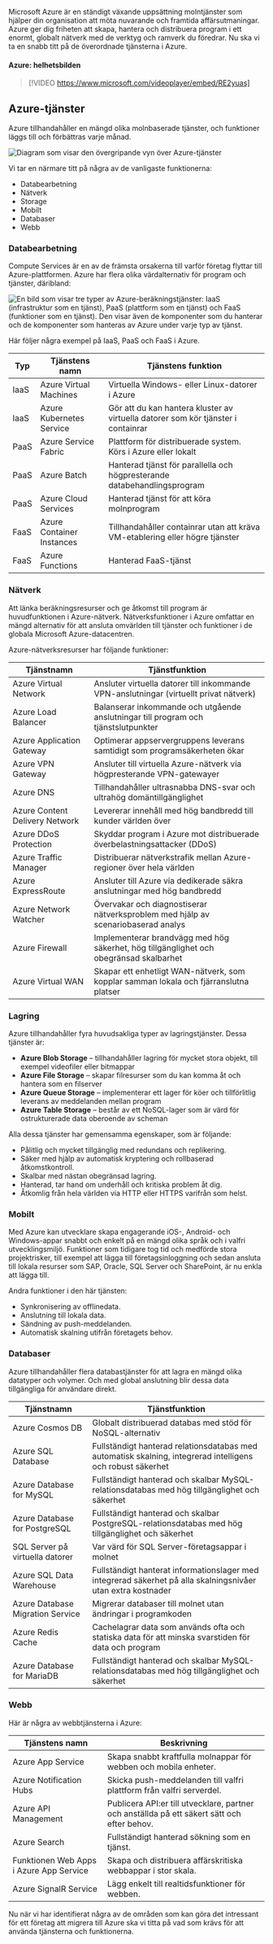 Microsoft Azure är en ständigt växande uppsättning molntjänster som hjälper din organisation att möta nuvarande och framtida affärsutmaningar. Azure ger dig friheten att skapa, hantera och distribuera program i ett enormt, globalt nätverk med de verktyg och ramverk du föredrar. Nu ska vi ta en snabb titt på de överordnade tjänsterna i Azure.

#### <a name="azure-the-big-picture"></a>Azure: helhetsbilden

> [!VIDEO https://www.microsoft.com/videoplayer/embed/RE2yuas]

## <a name="azure-services"></a>Azure-tjänster

Azure tillhandahåller en mängd olika molnbaserade tjänster, och funktioner läggs till och förbättras varje månad. 

![Diagram som visar den övergripande vyn över Azure-tjänster](../media/2-azure-services.png "Azure-tjänster")

Vi tar en närmare titt på några av de vanligaste funktionerna: 

- Databearbetning
- Nätverk
- Storage
- Mobilt
- Databaser
- Webb

### <a name="compute"></a>Databearbetning

Compute Services är en av de främsta orsakerna till varför företag flyttar till Azure-plattformen. Azure har flera olika värdalternativ för program och tjänster, däribland:

![En bild som visar tre typer av Azure-beräkningstjänster: IaaS (infrastruktur som en tjänst), PaaS (plattform som en tjänst) och FaaS (funktioner som en tjänst). Den visar även de komponenter som du hanterar och de komponenter som hanteras av Azure under varje typ av tjänst.](../media/2-iaas-paas-faas.png)

Här följer några exempel på IaaS, PaaS och FaaS i Azure.

|  Typ  |  Tjänstens namn             | Tjänstens funktion                                                         |
|--------|---------------------------|--------------------------------------------------------------------------|
| IaaS   | Azure Virtual Machines    | Virtuella Windows- eller Linux-datorer i Azure                  | 
| IaaS   | Azure Kubernetes Service  | Gör att du kan hantera kluster av virtuella datorer som kör tjänster i containrar   |
| PaaS   | Azure Service Fabric      | Plattform för distribuerade system. Körs i Azure eller lokalt               |
| PaaS   | Azure Batch               | Hanterad tjänst för parallella och högpresterande databehandlingsprogram |
| PaaS   | Azure Cloud Services      | Hanterad tjänst för att köra molnprogram                           |
| FaaS   | Azure Container Instances | Tillhandahåller containrar utan att kräva VM-etablering eller högre tjänster    |
| FaaS   | Azure Functions           | Hanterad FaaS-tjänst                                                     |

### <a name="networking"></a>Nätverk

Att länka beräkningsresurser och ge åtkomst till program är huvudfunktionen i Azure-nätverk. Nätverksfunktioner i Azure omfattar en mängd alternativ för att ansluta omvärlden till tjänster och funktioner i de globala Microsoft Azure-datacentren.

Azure-nätverksresurser har följande funktioner:

|  Tjänstnamn             | Tjänstfunktion                                                                     |
| -------------             | -------------                                                                        |
| Azure Virtual Network     | Ansluter virtuella datorer till inkommande VPN-anslutningar (virtuellt privat nätverk)                   |
| Azure Load Balancer       | Balanserar inkommande och utgående anslutningar till program och tjänstslutpunkter       |
| Azure Application Gateway | Optimerar appservergruppens leverans samtidigt som programsäkerheten ökar             |
| Azure VPN Gateway         | Ansluter till virtuella Azure-nätverk via högpresterande VPN-gatewayer                |
| Azure DNS                 | Tillhandahåller ultrasnabba DNS-svar och ultrahög domäntillgänglighet                 |
| Azure Content Delivery Network  | Levererar innehåll med hög bandbredd till kunder världen över                          |
| Azure DDoS Protection     | Skyddar program i Azure mot distribuerade överbelastningsattacker (DDoS) |
| Azure Traffic Manager     | Distribuerar nätverkstrafik mellan Azure-regioner över hela världen                           |
| Azure ExpressRoute        | Ansluter till Azure via dedikerade säkra anslutningar med hög bandbredd                   |
| Azure Network Watcher     | Övervakar och diagnostiserar nätverksproblem med hjälp av scenariobaserad analys                  |
| Azure Firewall            | Implementerar brandvägg med hög säkerhet, hög tillgänglighet och obegränsad skalbarhet      |
| Azure Virtual WAN         | Skapar ett enhetligt WAN-nätverk, som kopplar samman lokala och fjärranslutna platser         |

### <a name="storage"></a>Lagring

Azure tillhandahåller fyra huvudsakliga typer av lagringstjänster. Dessa tjänster är:

- **Azure Blob Storage** – tillhandahåller lagring för mycket stora objekt, till exempel videofiler eller bitmappar
- **Azure File Storage** – skapar filresurser som du kan komma åt och hantera som en filserver
- **Azure Queue Storage** – implementerar ett lager för köer och tillförlitlig leverans av meddelanden mellan program
- **Azure Table Storage** – består av ett NoSQL-lager som är värd för ostrukturerade data oberoende av scheman

Alla dessa tjänster har gemensamma egenskaper, som är följande:

- Pålitlig och mycket tillgänglig med redundans och replikering.
- Säker med hjälp av automatisk kryptering och rollbaserad åtkomstkontroll.
- Skalbar med nästan obegränsad lagring.
- Hanterad, tar hand om underhåll och kritiska problem åt dig.
- Åtkomlig från hela världen via HTTP eller HTTPS varifrån som helst.

### <a name="mobile"></a>Mobilt

Med Azure kan utvecklare skapa engagerande iOS-, Android- och Windows-appar snabbt och enkelt på en mängd olika språk och i valfri utvecklingsmiljö. Funktioner som tidigare tog tid och medförde stora projektrisker, till exempel att lägga till företagsinloggning och sedan ansluta till lokala resurser som SAP, Oracle, SQL Server och SharePoint, är nu enkla att lägga till.

Andra funktioner i den här tjänsten:

- Synkronisering av offlinedata.
- Anslutning till lokala data.
- Sändning av push-meddelanden.
- Automatisk skalning utifrån företagets behov.

### <a name="databases"></a>Databaser

Azure tillhandahåller flera databastjänster för att lagra en mängd olika datatyper och volymer. Och med global anslutning blir dessa data tillgängliga för användare direkt.

|  Tjänstnamn              | Tjänstfunktion                                                                                |
| -------------              | -------------                                                                                   |
| Azure Cosmos DB            | Globalt distribuerad databas med stöd för NoSQL-alternativ                                       |
| Azure SQL Database         | Fullständigt hanterad relationsdatabas med automatisk skalning, integrerad intelligens och robust säkerhet    |
| Azure Database for MySQL   | Fullständigt hanterad och skalbar MySQL-relationsdatabas med hög tillgänglighet och säkerhet        |
| Azure Database for PostgreSQL   | Fullständigt hanterad och skalbar PostgreSQL-relationsdatabas med hög tillgänglighet och säkerhet   |
| SQL Server på virtuella datorer          | Var värd för SQL Server-företagsappar i molnet                                                    |
| Azure SQL Data Warehouse   | Fullständigt hanterat informationslager med integrerad säkerhet på alla skalningsnivåer utan extra kostnader    |
| Azure Database Migration Service    | Migrerar databaser till molnet utan ändringar i programkoden                  |
| Azure Redis Cache          | Cachelagrar data som används ofta och statiska data för att minska svarstiden för data och program                   |
| Azure Database for MariaDB | Fullständigt hanterad och skalbar MySQL-relationsdatabas med hög tillgänglighet och säkerhet        |

### <a name="web"></a>Webb

Här är några av webbtjänsterna i Azure:

| Tjänstens namn | Beskrivning |
|--------------|-------------|
| Azure App Service | Skapa snabbt kraftfulla molnappar för webben och mobila enheter. |
| Azure Notification Hubs |Skicka push-meddelanden till valfri plattform från valfri serverdel. |
| Azure API Management | Publicera API:er till utvecklare, partner och anställda på ett säkert sätt och efter behov. |
| Azure Search | Fullständigt hanterad sökning som en tjänst. |
| Funktionen Web Apps i Azure App Service | Skapa och distribuera affärskritiska webbappar i stor skala. |
| Azure SignalR Service | Lägg enkelt till realtidsfunktioner för webben. |

Nu när vi har identifierat några av de områden som kan göra det intressant för ett företag att migrera till Azure ska vi titta på vad som krävs för att använda tjänsterna och funktionerna.
